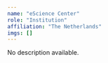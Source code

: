 ```yaml
---
name: "eScience Center"
role: "Institution"
affiliation: "The Netherlands"
imgs: []
---
```

No description available.
